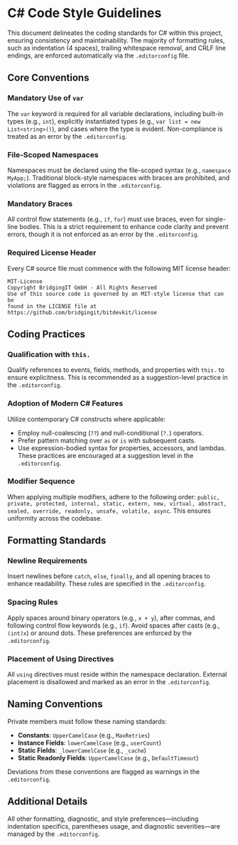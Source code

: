 # C# Code Style Guidelines

This document delineates the coding standards for C# within this project, ensuring consistency and maintainability. The majority of formatting rules, such as indentation (4 spaces), trailing whitespace removal, and CRLF line endings, are enforced automatically via the `.editorconfig` file.

## Core Conventions

### Mandatory Use of `var`

The `var` keyword is required for all variable declarations, including built-in types (e.g., `int`), explicitly instantiated types (e.g., `var list = new List<string>()`), and cases where the type is evident. Non-compliance is treated as an error by the `.editorconfig`.

### File-Scoped Namespaces

Namespaces must be declared using the file-scoped syntax (e.g., `namespace MyApp;`). Traditional block-style namespaces with braces are prohibited, and violations are flagged as errors in the `.editorconfig`.

### Mandatory Braces

All control flow statements (e.g., `if`, `for`) must use braces, even for single-line bodies. This is a strict requirement to enhance code clarity and prevent errors, though it is not enforced as an error by the `.editorconfig`.

### Required License Header

Every C# source file must commence with the following MIT license header:

```
MIT-License
Copyright BridgingIT GmbH - All Rights Reserved
Use of this source code is governed by an MIT-style license that can be
found in the LICENSE file at https://github.com/bridgingit/bitdevkit/license
```

## Coding Practices

### Qualification with `this.`

Qualify references to events, fields, methods, and properties with `this.` to ensure explicitness. This is recommended as a suggestion-level practice in the `.editorconfig`.

### Adoption of Modern C# Features

Utilize contemporary C# constructs where applicable:

- Employ null-coalescing (`??`) and null-conditional (`?.`) operators.
- Prefer pattern matching over `as` or `is` with subsequent casts.
- Use expression-bodied syntax for properties, accessors, and lambdas.
These practices are encouraged at a suggestion level in the `.editorconfig`.

### Modifier Sequence

When applying multiple modifiers, adhere to the following order: `public, private, protected, internal, static, extern, new, virtual, abstract, sealed, override, readonly, unsafe, volatile, async`. This ensures uniformity across the codebase.

## Formatting Standards

### Newline Requirements

Insert newlines before `catch`, `else`, `finally`, and all opening braces to enhance readability. These rules are specified in the `.editorconfig`.

### Spacing Rules

Apply spaces around binary operators (e.g., `x + y`), after commas, and following control flow keywords (e.g., `if`). Avoid spaces after casts (e.g., `(int)x`) or around dots. These preferences are enforced by the `.editorconfig`.

### Placement of Using Directives

All `using` directives must reside within the namespace declaration. External placement is disallowed and marked as an error in the `.editorconfig`.

## Naming Conventions

Private members must follow these naming standards:

- **Constants**: `UpperCamelCase` (e.g., `MaxRetries`)
- **Instance Fields**: `lowerCamelCase` (e.g., `userCount`)
- **Static Fields**: `_lowerCamelCase` (e.g., `_cache`)
- **Static Readonly Fields**: `UpperCamelCase` (e.g., `DefaultTimeout`)

Deviations from these conventions are flagged as warnings in the `.editorconfig`.

## Additional Details

All other formatting, diagnostic, and style preferences—including indentation specifics, parentheses usage, and diagnostic severities—are managed by the `.editorconfig`.
